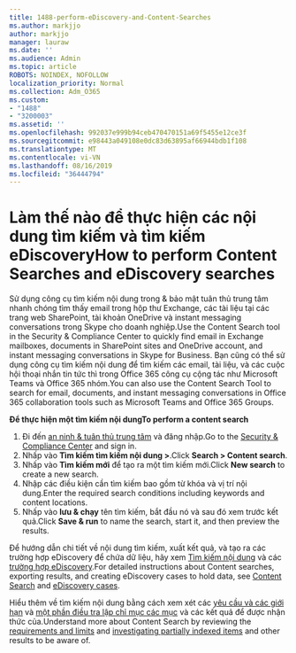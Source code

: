 ```yaml
---
title: 1488-perform-eDiscovery-and-Content-Searches
ms.author: markjjo
author: markjjo
manager: lauraw
ms.date: ''
ms.audience: Admin
ms.topic: article
ROBOTS: NOINDEX, NOFOLLOW
localization_priority: Normal
ms.collection: Adm_O365
ms.custom:
- "1488"
- "3200003"
ms.assetid: ''
ms.openlocfilehash: 992037e999b94ceb470470151a69f5455e12ce3f
ms.sourcegitcommit: e98443a049108e0dc83d63895af66944bdb1f108
ms.translationtype: MT
ms.contentlocale: vi-VN
ms.lasthandoff: 08/16/2019
ms.locfileid: "36444794"
---
```

# <a name="how-to-perform-content-searches-and-ediscovery-searches"></a><span data-ttu-id="2c539-102">Làm thế nào để thực hiện các nội dung tìm kiếm và tìm kiếm eDiscovery</span><span class="sxs-lookup"><span data-stu-id="2c539-102">How to perform Content Searches and eDiscovery searches</span></span>

<span data-ttu-id="2c539-103">Sử dụng công cụ tìm kiếm nội dung trong & bảo mật tuân thủ trung tâm nhanh chóng tìm thấy email trong hộp thư Exchange, các tài liệu tại các trang web SharePoint, tài khoản OneDrive và instant messaging conversations trong Skype cho doanh nghiệp.</span><span class="sxs-lookup"><span data-stu-id="2c539-103">Use the Content Search tool in the Security & Compliance Center to quickly find email in Exchange mailboxes, documents in SharePoint sites and OneDrive account, and instant messaging conversations in Skype for Business.</span></span> <span data-ttu-id="2c539-104">Bạn cũng có thể sử dụng công cụ tìm kiếm nội dung để tìm kiếm các email, tài liệu, và các cuộc hội thoại nhắn tin tức thì trong Office 365 công cụ cộng tác như Microsoft Teams và Office 365 nhóm.</span><span class="sxs-lookup"><span data-stu-id="2c539-104">You can also use the Content Search Tool to search for email, documents, and instant messaging conversations in Office 365 collaboration tools such as Microsoft Teams and Office 365 Groups.</span></span>

<span data-ttu-id="2c539-105">**Để thực hiện một tìm kiếm nội dung**</span><span class="sxs-lookup"><span data-stu-id="2c539-105">**To perform a content search**</span></span>

1. <span data-ttu-id="2c539-106">Đi đến [an ninh & tuân thủ trung tâm](https://protection.office.com) và đăng nhập.</span><span class="sxs-lookup"><span data-stu-id="2c539-106">Go to the [Security & Compliance Center](https://protection.office.com) and sign in.</span></span>
2. <span data-ttu-id="2c539-107">Nhấp vào **Tìm kiếm tìm kiếm nội dung >**.</span><span class="sxs-lookup"><span data-stu-id="2c539-107">Click **Search > Content search**.</span></span>
3. <span data-ttu-id="2c539-108">Nhấp vào **Tìm kiếm mới** để tạo ra một tìm kiếm mới.</span><span class="sxs-lookup"><span data-stu-id="2c539-108">Click **New search** to create a new search.</span></span>
4. <span data-ttu-id="2c539-109">Nhập các điều kiện cần tìm kiếm bao gồm từ khóa và vị trí nội dung.</span><span class="sxs-lookup"><span data-stu-id="2c539-109">Enter the required search conditions including keywords and content locations.</span></span>  
5. <span data-ttu-id="2c539-110">Nhấp vào **lưu & chạy** tên tìm kiếm, bắt đầu nó và sau đó xem trước kết quả.</span><span class="sxs-lookup"><span data-stu-id="2c539-110">Click **Save & run** to name the search, start it, and then preview the results.</span></span>

<span data-ttu-id="2c539-111">Để hướng dẫn chi tiết về nội dung tìm kiếm, xuất kết quả, và tạo ra các trường hợp eDiscovery để chứa dữ liệu, hãy xem [Tìm kiếm nội dung](https://docs.microsoft.com/en-us/office365/securitycompliance/content-search) và các [trường hợp eDiscovery](https://docs.microsoft.com/en-us/office365/securitycompliance/ediscovery-cases).</span><span class="sxs-lookup"><span data-stu-id="2c539-111">For detailed instructions about Content searches, exporting results, and creating eDiscovery cases to hold data, see [Content Search](https://docs.microsoft.com/en-us/office365/securitycompliance/content-search) and [eDiscovery cases](https://docs.microsoft.com/en-us/office365/securitycompliance/ediscovery-cases).</span></span>

<span data-ttu-id="2c539-112">Hiểu thêm về tìm kiếm nội dung bằng cách xem xét các [yêu cầu và các giới hạn](https://docs.microsoft.com/en-us/office365/securitycompliance/limits-for-content-search) và [một phần điều tra lập chỉ mục các mục](https://docs.microsoft.com/en-us/office365/securitycompliance/investigating-partially-indexed-items-in-ediscovery) và các kết quả để được nhận thức của.</span><span class="sxs-lookup"><span data-stu-id="2c539-112">Understand more about Content Search by reviewing the [requirements and limits](https://docs.microsoft.com/en-us/office365/securitycompliance/limits-for-content-search) and  [investigating partially indexed items](https://docs.microsoft.com/en-us/office365/securitycompliance/investigating-partially-indexed-items-in-ediscovery) and other results to be aware of.</span></span>